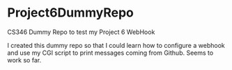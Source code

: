 # Project6DummyRepo
CS346 Dummy Repo to test my Project 6 WebHook 

I created this dummy repo so that I could learn how to configure a webhook and use my CGI script to print 
messages coming from Github. Seems to work so far. 

